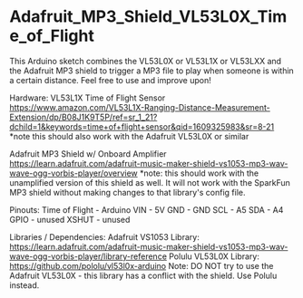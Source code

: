 # Adafruit_MP3_Shield_VL53L0X_Time_of_Flight
This Arduino sketch combines the VL53L0X or VL53L1X or VL53LXX and the Adafruit MP3 shield to trigger a MP3 file to play when someone is within a certain distance. Feel free to use and improve upon!

Hardware:
VL53L1X Time of Flight Sensor
https://www.amazon.com/VL53L1X-Ranging-Distance-Measurement-Extension/dp/B08J1K9T5P/ref=sr_1_21?dchild=1&keywords=time+of+flight+sensor&qid=1609325983&sr=8-21
*note this should also work with the Adafruit VL53L0X or similar

Adafruit MP3 Shield w/ Onboard Amplifier
https://learn.adafruit.com/adafruit-music-maker-shield-vs1053-mp3-wav-wave-ogg-vorbis-player/overview
*note: this should work with the unamplified version of this shield as well. It will not work with the SparkFun MP3 shield without making changes to that library's config file.

Pinouts:
Time of Flight - Arduino
VIN - 5V
GND - GND
SCL - A5
SDA - A4
GPIO - unused
XSHUT - unused

Libraries / Dependencies:
Adafruit VS1053 Library: https://learn.adafruit.com/adafruit-music-maker-shield-vs1053-mp3-wav-wave-ogg-vorbis-player/library-reference
Polulu VL53L0X Library: https://github.com/pololu/vl53l0x-arduino
Note: DO NOT try to use the Adafruit VL53L0X - this library has a conflict with the shield. Use Polulu instead.

